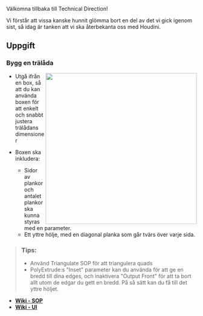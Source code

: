 Välkomna tillbaka till Technical Direction!

Vi förstår att vissa kanske hunnit glömma bort en del av det vi gick igenom sist, så idag är tanken att vi ska återbekanta oss med Houdini.

## Uppgift

### Bygg en trälåda

<img src="https://github.com/user-attachments/assets/57cfcaaa-a6c7-4a29-8bd3-21a2bc239d86" align="right" width="400">

- Utgå ifrån en box, så att du kan använda boxen för att enkelt och snabbt justera trälådans dimensioner

- Boxen ska inkludera:
    - Sidor av plankor och antalet plankor ska kunna styras med en parameter.
    - Ett yttre hölje, med en diagonal planka som går tvärs över varje sida.
 
> ### Tips:
> - Använd Triangulate SOP för att triangulera quads
> - PolyExtrude:s "Inset" parameter kan du använda för att ge en bredd till dina edges, och inaktivera "Output Front" för att ta bort allt utom de edgar du gett en bredd. På så sätt kan du få till det yttre höljet.

- [**Wiki - SOP**](https://github.com/Studio-Konkret/Technical-Direction/wiki/SOP)
- [**Wiki - UI**](https://github.com/Studio-Konkret/Technical-Direction/wiki/UI-&-Noder)
